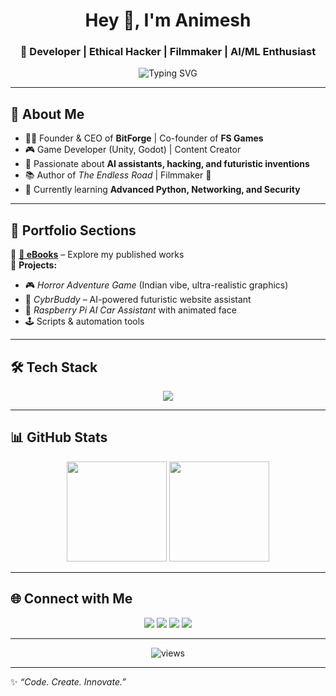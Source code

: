 <!-- Profile Header -->
<h1 align="center">Hey 👋, I'm Animesh</h1>
<h3 align="center">🚀 Developer | Ethical Hacker | Filmmaker | AI/ML Enthusiast</h3>

<!-- Typing Animation -->
<p align="center">
  <img src="https://readme-typing-svg.herokuapp.com?font=Fira+Code&size=22&pause=1000&color=00F7FF&width=500&lines=Code.+Create.+Innovate.;Game+Developer+%7C+Filmmaker+%7C+Ethical+Hacker;Building+the+future+with+AI+%26+Creativity" alt="Typing SVG" />
</p>

---

## 🌟 About Me
- 👨‍💻 Founder & CEO of **BitForge** | Co-founder of **FS Games**
- 🎮 Game Developer (Unity, Godot) | Content Creator
- 🤖 Passionate about **AI assistants, hacking, and futuristic inventions**
- 📚 Author of *The Endless Road* | Filmmaker 🎥
- 🌱 Currently learning **Advanced Python, Networking, and Security**

---

## 📂 Portfolio Sections
🔹 **[📖 eBooks](./ebooks/)** – Explore my published works  
🔹 **Projects:**  
   - 🎮 *Horror Adventure Game* (Indian vibe, ultra-realistic graphics)  
   - 🤖 *CybrBuddy* – AI-powered futuristic website assistant  
   - 🚗 *Raspberry Pi AI Car Assistant* with animated face  
   - 🕹️ Scripts & automation tools  

---

## 🛠️ Tech Stack
<p align="center">
  <img src="https://skillicons.dev/icons?i=python,js,html,css,react,nodejs,unity,godot,linux,git,github,php,cpp,c#,batch" />
</p>

---

## 📊 GitHub Stats
<p align="center">
  <img src="https://github-readme-stats.vercel.app/api?username=vortexuser123&show_icons=true&theme=tokyonight" height="160"/>
  <img src="https://github-readme-streak-stats.herokuapp.com/?user=vortexuser123&theme=tokyonight" height="160"/>
</p>

---

## 🌐 Connect with Me
<p align="center">
  <a href="https://instagram.com/__ani_uniruiner__"><img src="https://img.shields.io/badge/Instagram-%23E4405F.svg?&style=for-the-badge&logo=instagram&logoColor=white" /></a>
  <a href="https://youtube.com/@yourchannel"><img src="https://img.shields.io/badge/YouTube-%23FF0000.svg?&style=for-the-badge&logo=youtube&logoColor=white" /></a>
  <a href="https://linkedin.com/in/yourprofile"><img src="https://img.shields.io/badge/LinkedIn-%230077B5.svg?&style=for-the-badge&logo=linkedin&logoColor=white" /></a>
  <a href="mailto:sighaanimesh010@gmail.com"><img src="https://img.shields.io/badge/Email-%23D14836.svg?&style=for-the-badge&logo=gmail&logoColor=white" /></a>
</p>

---

<p align="center"> 
  <img src="https://komarev.com/ghpvc/?username=vortexuser123&label=Profile%20Views&color=00F7FF&style=flat" alt="views" /> 
</p>

---

✨ *“Code. Create. Innovate.”*
